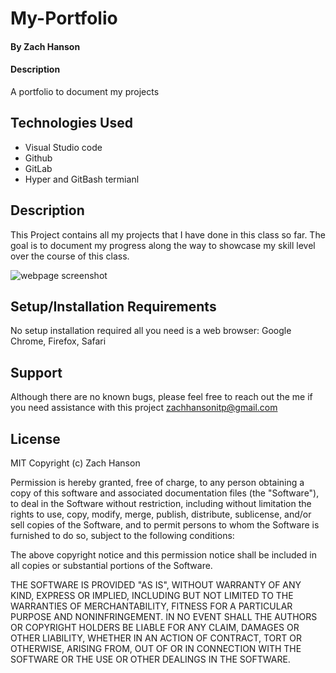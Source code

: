 # My-Portfolio

#### By Zach Hanson 

#### Description
A portfolio to document my projects

## Technologies Used

* Visual Studio code
* Github
* GitLab
* Hyper and GitBash termianl


## Description
This Project contains all my projects that I have done in this class so far. The goal is to document my progress along the way to showcase my skill level over the course of this class.

<img src="/My-Portfolio/assets/webpage.png" alt="webpage screenshot" title="Portfolio example">



## Setup/Installation Requirements

No setup installation required all you need is a web browser: Google Chrome, Firefox, Safari



## Support
Although there are no known bugs, please feel free to reach out the me if you need assistance with this project
zachhansonitp@gmail.com



## License
MIT Copyright (c) Zach Hanson

Permission is hereby granted, free of charge, to any person obtaining a copy of this software and associated documentation files (the "Software"), to deal in the Software without restriction, including without limitation the rights to use, copy, modify, merge, publish, distribute, sublicense, and/or sell copies of the Software, and to permit persons to whom the Software is furnished to do so, subject to the following conditions:

The above copyright notice and this permission notice shall be included in all copies or substantial portions of the Software.

THE SOFTWARE IS PROVIDED "AS IS", WITHOUT WARRANTY OF ANY KIND, EXPRESS OR IMPLIED, INCLUDING BUT NOT LIMITED TO THE WARRANTIES OF MERCHANTABILITY, FITNESS FOR A PARTICULAR PURPOSE AND NONINFRINGEMENT. IN NO EVENT SHALL THE AUTHORS OR COPYRIGHT HOLDERS BE LIABLE FOR ANY CLAIM, DAMAGES OR OTHER LIABILITY, WHETHER IN AN ACTION OF CONTRACT, TORT OR OTHERWISE, ARISING FROM, OUT OF OR IN CONNECTION WITH THE SOFTWARE OR THE USE OR OTHER DEALINGS IN THE SOFTWARE.



<a href="https://www.flaticon.com/free-icons/letter-z">